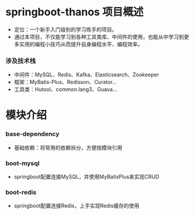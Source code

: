 # springboot-thanos 项目概述
- 定位：一个新手入门级别的学习练手的项目。
- 通过本项目，不仅能学习到各种工具类库、中间件的使用，也能从中学习到更多实用的编程小技巧从而提升自身编程水平、编程效率。

### 涉及技术栈
- 中间件：MySQL、Redis、Kafka、Elasticsearch、Zookeeper
- 框架：MyBatis-Plus、Redisson、Curator...
- 工具类：Hutool、common.lang3、Guava...

# 模块介绍
### base-dependency
- 基础依赖：将常用的依赖拆分，方便按模块引用
  
### boot-mysql
- springboot配置连接MySQL，并使用MyBatisPlus来实现CRUD

### boot-redis
- springboot配置连接Redis，上手实现Redis缓存的使用

